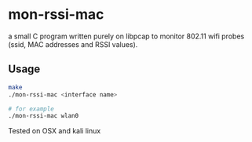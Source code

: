 # mon-rssi-mac
a small C program written purely on libpcap to monitor 802.11 wifi probes (ssid, MAC addresses and RSSI values).

## Usage
```bash
make
./mon-rssi-mac <interface name>

# for example
./mon-rssi-mac wlan0
```

Tested on OSX and kali linux
